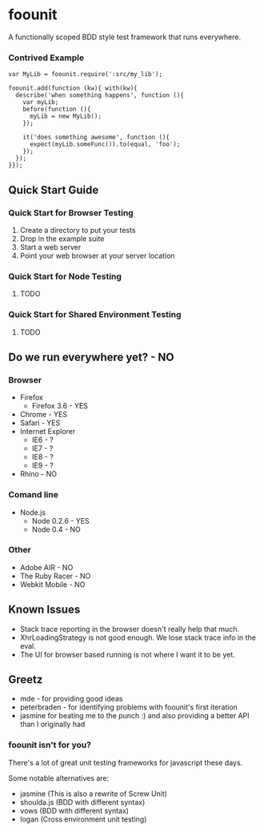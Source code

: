 # foounit

A functionally scoped BDD style test framework that runs everywhere.

### Contrived Example
    var MyLib = foounit.require(':src/my_lib');

    foounit.add(function (kw){ with(kw){
      describe('when something happens', function (){
        var myLib;
        before(function (){
          myLib = new MyLib();
        });

        it('does something awesome', function (){
          expect(myLib.someFunc()).to(equal, 'foo');
        });
      });
    }});

## Quick Start Guide

### Quick Start for Browser Testing
1. Create a directory to put your tests
2. Drop in the example suite
3. Start a web server
4. Point your web browser at your server location

### Quick Start for Node Testing
1. TODO

### Quick Start for Shared Environment Testing
1. TODO

## Do we run everywhere yet? - NO

### Browser
* Firefox
  * Firefox 3.6 - YES
* Chrome - YES
* Safari - YES
* Internet Explorer
  * IE6 - ?
  * IE7 - ?
  * IE8 - ?
  * IE9 - ?
* Rhino - NO

### Comand line
* Node.js
  * Node 0.2.6 - YES
  * Node 0.4   - NO

### Other
* Adobe AIR - NO
* The Ruby Racer - NO
* Webkit Mobile - NO

## Known Issues
* Stack trace reporting in the browser doesn't really help that much.
* XhrLoadingStrategy is not good enough.  We lose stack trace info in the eval.
* The UI for browser based running is not where I want it to be yet.

## Greetz
* mde - for providing good ideas
* peterbraden - for identifying problems with foounit's first iteration
* jasmine for beating me to the punch :) and also providing a better API than I originally had

### foounit isn't for you?
There's a lot of great unit testing frameworks for javascript these days.

Some notable alternatives are:

* jasmine    (This is also a rewrite of Screw Unit)
* shoulda.js (BDD with different syntax)
* vows       (BDD with different syntax)
* logan      (Cross environment unit testing)
